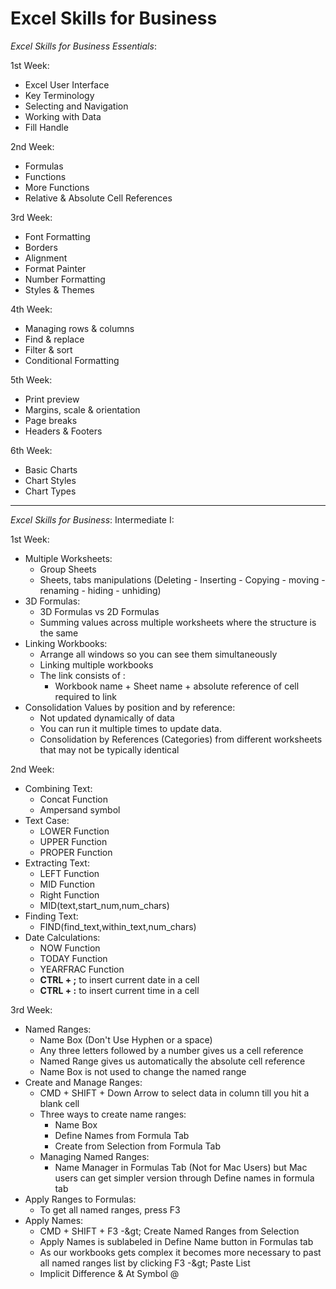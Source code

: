 # **Excel Skills for Business**

_Excel Skills for Business Essentials_:

1st Week:

- Excel User Interface
- Key Terminology
- Selecting and Navigation
- Working with Data
- Fill Handle

2nd Week:

- Formulas
- Functions
- More Functions
- Relative &amp; Absolute Cell References

3rd Week:

- Font Formatting
- Borders
- Alignment
- Format Painter
- Number Formatting
- Styles &amp; Themes

4th Week:

- Managing rows &amp; columns
- Find &amp; replace
- Filter &amp; sort
- Conditional Formatting

5th Week:

- Print preview
- Margins, scale &amp; orientation
- Page breaks
- Headers &amp; Footers

6th Week:

- Basic Charts
- Chart Styles
- Chart Types

-----

_Excel Skills for Business_: Intermediate I:

1st Week:

- Multiple Worksheets:
  - Group Sheets
  - Sheets, tabs manipulations (Deleting - Inserting - Copying - moving -renaming - hiding - unhiding)
- 3D Formulas:
  - 3D Formulas vs 2D Formulas
  - Summing values across multiple worksheets where the structure is the same
- Linking Workbooks:
  - Arrange all windows so you can see them simultaneously
  - Linking multiple workbooks
  - The link consists of :
    - Workbook name + Sheet name + absolute reference of cell required to link
- Consolidation Values by position and by reference:
  - Not updated dynamically of data
  - You can run it multiple times to update data.
  - Consolidation by References (Categories) from different worksheets that may not be typically identical

2nd Week:

- Combining Text:
  - Concat Function
  - Ampersand symbol
- Text Case:
  - LOWER Function
  - UPPER Function
  - PROPER Function
- Extracting Text:
  - LEFT Function
  - MID Function
  - Right Function
  - MID(text,start\_num,num\_chars)
- Finding Text:
  - FIND(find\_text,within\_text,num\_chars)
- Date Calculations:
  - NOW Function
  - TODAY Function
  - YEARFRAC Function
  - **CTRL + ;** to insert current date in a cell
  - **CTRL + :** to insert current time in a cell

3rd Week:

- Named Ranges:
  - Name Box (Don&#39;t Use Hyphen or a space)
  - Any three letters followed by a number gives us a cell reference
  - Named Range gives us automatically the absolute cell reference
  - Name Box is not used to change the named range
- Create and Manage Ranges:
  - CMD + SHIFT + Down Arrow to select data in column till you hit a blank cell
  - Three ways to create name ranges:
    - Name Box
    - Define Names from Formula Tab
    - Create from Selection from Formula Tab
  - Managing Named Ranges:
    - Name Manager in Formulas Tab (Not for Mac Users) but Mac users can get simpler version through Define names in formula tab
- Apply Ranges to Formulas:
  - To get all named ranges, press F3
- Apply Names:
  - CMD + SHIFT + F3 -\&gt; Create Named Ranges from Selection
  - Apply Names is sublabeled in Define Name button in Formulas tab
  - As our workbooks gets complex it becomes more necessary to past all named ranges list by clicking F3 -\&gt; Paste List
  - Implicit Difference &amp; At Symbol @